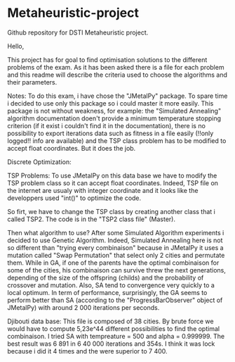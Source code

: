 # Metaheuristic-project
Github repository for DSTI Metaheuristic project.

Hello,

This project has for goal to find optimisation solutions to the different problems of the exam. 
As it has been asked there is a file for each problem and this readme will describe the criteria used to choose the algorithms and their parameters.

Notes:
To do this exam, i have chose the "JMetalPy" package. To spare time i decided to use only this package so i could master it more easily. This package is not without weakness, for example: the "Simulated Annealing" algorithm documentation doen't provide a minimum temperature stopping criterion (if it exist i couldn't find it in the documentation), there is no possibility to export iterations data such as fitness in a file easily (!!only logged!! info are available) and the TSP class problem has to be modified to accept float coordinates.
But it does the job.

Discrete Optimization:

TSP Problems:
To use JMetalPy on this data base we have to modify the TSP problem class so it can accept float coordinates. Indeed, TSP file on the internet are usualy with integer coordinate and it looks like the developpers used "int()" to optimize the code.

So firt, we have to change the TSP class by creating another class that i called TSP2. The code is in the "TSP2 class file" (Master).

Then what algorithm to use? After some Simulated Algorithm experiments i decided to use Genetic Algorithm. Indeed, Simulated Annealing here is not so different than "trying every combinaison" because in JMetalPy it uses a mutation called "Swap Permutation" that select only 2 cities and permutate them. While in GA, if one of the parents have the optimal combinaison for some of the cities, his combinaison can survive threw the next generations, depending of the size of the offspring (childs) and the probability of crossover and mutation. Also, SA tend to convergence very quickly to a local optimum.
In term of performance, surprisingly, the GA seems to perform better than SA (according to the "ProgressBarObserver" object of JMetalPy) with around 2 000 iterations per seconds.


Djibouti data base:
This file is composed of 38 cities. By brute force we would have to compute 5,23e^44 different possibilities to find the optimal combinaison. I tried SA with tempreature = 500 and alpha = 0.999999. The best result was 6 891 in 6 40 000 iterations and 354s. I think it was lock because i did it 4 times and the were superior to 7 400.

